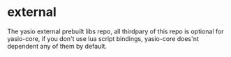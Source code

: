 # external
The yasio external prebuilt libs repo, all thirdpary of this repo is optional for yasio-core, if you don't use lua script bindings, yasio-core does'nt dependent any of them by default.
